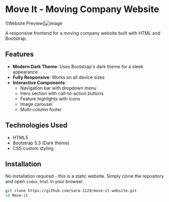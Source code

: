 # Move It - Moving Company Website

![Website Preview]![image](https://github.com/user-attachments/assets/bf4220dd-13ef-4e5e-a0b4-5a8af70febca)


A responsive frontend for a moving company website built with HTML and Bootstrap.

## Features

- **Modern Dark Theme**: Uses Bootstrap's dark theme for a sleek appearance
- **Fully Responsive**: Works on all device sizes
- **Interactive Components**:
  - Navigation bar with dropdown menu
  - Hero section with call-to-action buttons
  - Feature highlights with icons
  - Image carousel
  - Multi-column footer

## Technologies Used

- HTML5
- Bootstrap 5.3 (Dark theme)
- CSS custom styling

## Installation

No installation required - this is a static website. Simply clone the repository and open `index.html` in your browser.

```bash
git clone https://github.com/sara-1129/move-it-website.git
cd Move-it
